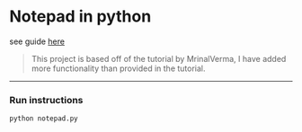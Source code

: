 # Notepad in python

see guide [here](https://www.geeksforgeeks.org/make-notepad-using-tkinter/)

> This project is based off of the tutorial by MrinalVerma, I have added more functionality than provided in the tutorial.

----
### Run instructions
```
python notepad.py
```
